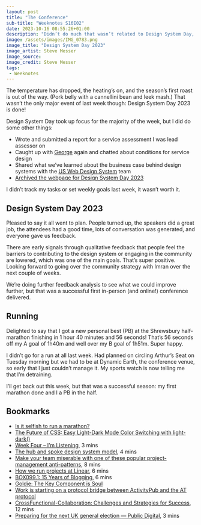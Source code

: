 ```yaml
---
layout: post
title: "The Conference"
sub-title: "Weeknotes S16E02"
date: 2023-10-16 08:55:26+01:00
description: "Didn’t do much that wasn’t related to Design System Day, so these are short."
image: /assets/images/IMG_0783.png
image_title: "Design System Day 2023"
image_artist: Steve Messer
image_source:
image_credit: Steve Messer
tags:
 - Weeknotes
---
```


The temperature has dropped, the heating’s on, and the season’s first roast is out of the way. (Pork belly with a cannellini bean and leek mash.) That wasn’t the only major event of last week though: Design System Day 2023 is done!

Design System Day took up focus for the majority of the week, but I did do some other things:

- Wrote and submitted a report for a service assessment I was lead assessor on
- Caught up with [George](https://www.georgesheldrake.com) again and chatted about conditions for service design
- Shared what we’ve learned about the business case behind design systems with the [US Web Design System](https://designsystem.digital.gov) team
- [Archived the webpage for Design System Day 2023](https://github.com/alphagov/govuk-design-system/pull/3216)

I didn’t track my tasks or set weekly goals last week, it wasn’t worth it.

## Design System Day 2023

Pleased to say it all went to plan. People turned up, the speakers did a great job, the attendees had a good time, lots of conversation was generated, and everyone gave us feedback.

There are early signals through qualitative feedback that people feel the barriers to contributing to the design system or engaging in the community are lowered, which was one of the main goals. That’s super positive. Looking forward to going over the community strategy with Imran over the next couple of weeks.

We’re doing further feedback analysis to see what we could improve further, but that was a successful first in-person (and online!) conference delivered.

## Running

Delighted to say that I got a new personal best (PB) at the Shrewsbury half-marathon finishing in 1 hour 40 minutes and 56 seconds! That’s 56 seconds off my A goal of 1h40m and well over my B goal of 1h51m. Super happy.

I didn’t go for a run at all last week. Had planned on circling Arthur’s Seat on Tuesday morning but we had to be at Dynamic Earth, the conference venue, so early that I just couldn’t manage it. My sports watch is now telling me that I’m detraining.

I’ll get back out this week, but that was a successful season: my first marathon done and I a PB in the half.

## Bookmarks

- [Is it selfish to run a marathon?](https://on.ft.com/3Q6XJ6n)
- [The Future of CSS: Easy Light-Dark Mode Color Switching with light-dark()](https://www.bram.us/2023/10/09/the-future-of-css-easy-light-dark-mode-color-switching-with-light-dark/)
- [Week Four – I’m Listening](https://digitalbydefault.com/2023/10/13/week-four-im-listening/), 3 mins
- [The hub and spoke design system model](https://shinytoyrobots.substack.com/p/the-hub-and-spoke-design-system-model), 4 mins
- [Make your team miserable with one of these popular project-management anti-patterns](https://www.rubick.com/three-anti-patterns-for-project-management/), 8 mins
- [How we run projects at Linear](https://linear.app/blog/how-we-run-projects-at-linear), 6 mins
- [BOX099.1: 15 Years of Blogging](https://blog.tobiasrevell.com/2023/10/11/box099-1-15-years-of-blogging/), 6 mins
- [Goldie: The Key Component is Soul](https://ra.co/features/4255)
- [Work is starting on a protocol bridge between ActivityPub and the AT protocol](https://techlifeweb.com/blog/2023/05/2023-05-03-post-726/)
- [CrossFunctional-Collaboration: Challenges and Strategies for Success](https://www.nngroup.com/articles/ux-collaboration-challenges/), 12 mins
- [Preparing for the next UK general election — Public Digital](https://public.digital/2023/10/02/preparing-for-the-next-uk-general-election), 3 mins
